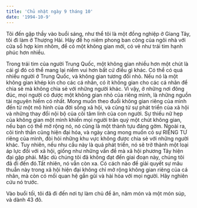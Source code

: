 ```yaml
---
title: 'Chủ nhật ngày 9 tháng 10'
date: '1994-10-9'
---
```


Tôi đến gặp thầy vào buổi sáng, như thể tôi là một đồng nghiệp ở Giang Tây, tôi đi làm ở Thượng Hải. Hãy để họ niêm phong ban công của ngôi nhà với cửa sổ hợp kim nhôm, để có một không gian mới, có vẻ như trái tim hạnh phúc hơn nhiều.

Trong trái tim của người Trung Quốc, một không gian nhiều hơn một chút là cái gì đó có thể mang lại niềm vui hơn bất cứ điều gì khác. Có thể có quá nhiều người ở Trung Quốc, và không gian tương đối nhỏ. Nếu nó là một không gian khép kín cho các cá nhân, có ít không gian cho các cá nhân để chia sẻ mà không chia sẻ với những người khác. Vì vậy, ở những nơi đông đúc, mọi người có được một không gian nhỏ của riêng mình, là những nguồn tài nguyên hiếm có nhất. Mong muốn theo đuổi không gian riêng của mình đến từ một mô hình của đời sống xã hội, và cũng từ sự phát triển của xã hội và những thay đổi nội bộ của cõi tâm linh của con người. Sự thiếu nữ hẹp của không gian một mình khiến mọi người trân quý một chút không gian, nếu bạn có thể mở rộng nó, nó cũng là một thành tựu đáng gờm. Ngoài ra, cõi tinh thần cũng hiện đại hóa, và ngày càng mong muốn có sự RIÊNG TƯ riêng của mình, đòi hỏi những khu vực không được chia sẻ với những người khác. Tuy nhiên, nếu nhu cầu này là quá phát triển, nó sẽ trở thành một loại áp lực đối với xã hội, giống như những vấn đề mà xã hội phương Tây hiện đại gặp phải. Mặc dù chúng tôi đã không đạt đến giai đoạn này, chúng tôi đã đi đến đó.Tất nhiên, nó vẫn còn xa. Có cách nào để giải quyết sự mâu thuẫn này trong xã hội hiện đại không chỉ mở rộng không gian riêng của cá nhân, mà còn có mối quan hệ gần gũi và hài hòa với mọi người. Hãy nghiên cứu nó trước.

Vào buổi tối, tôi đã đi đến nơi tự làm chủ để ăn, năm món và một món súp, và dành 43 đô.

